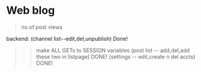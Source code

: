 # Web blog

>no.of post views  

backend: 
(channel list--edit,del,unpublish) Done! 

>>make ALL GETs to SESSION variables 
(post list -- add,del,add these two in listpage) DONE! 
(settings -- edit,create n del accts) DONE!

